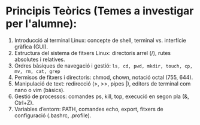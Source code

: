 # Principis Teòrics (Temes a investigar per l'alumne):

1. Introducció al terminal Linux: concepte de shell, terminal vs. interfície gràfica (GUI).
2. Estructura del sistema de fitxers Linux: directoris arrel (/), rutes absolutes i relatives.
3. Ordres bàsiques de navegació i gestió: `ls, cd, pwd, mkdir, touch, cp, mv, rm, cat, grep`
4. Permisos de fitxers i directoris: chmod, chown, notació octal (755, 644).
5. Manipulació de text: redirecció (>, >>, pipes |), editors de terminal com nano o vim (bàsics).
6. Gestió de processos: comandes ps, kill, top, execució en segon pla (&, Ctrl+Z).
7. Variables d’entorn: PATH, comandes echo, export, fitxers de configuració (.bashrc, .profile).

